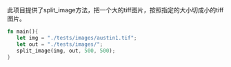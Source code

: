 此项目提供了split_image方法，把一个大的tiff图片，按照指定的大小切成小的tiff图片。
```rust
fn main(){
   let img = "./tests/images/austin1.tif";
   let out = "./tests/images/";
   split_image(img, out, 500, 500);
}
```
